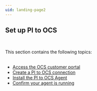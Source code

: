 ```yaml
---
uid: landing-page2
---
```



## Set up PI to OCS
<br>

This section contains the following topics:
<br>
<br>
* [Access the OCS customer portal](xref:access-ocs-portal)
* [Create a PI to OCS connection](xref:create-pi-to-ocs-connection)
* [Install the PI to OCS Agent](xref:install-pi-to-ocs-agent)
* [Confirm your agent is running](xref:confirm-agent-run)